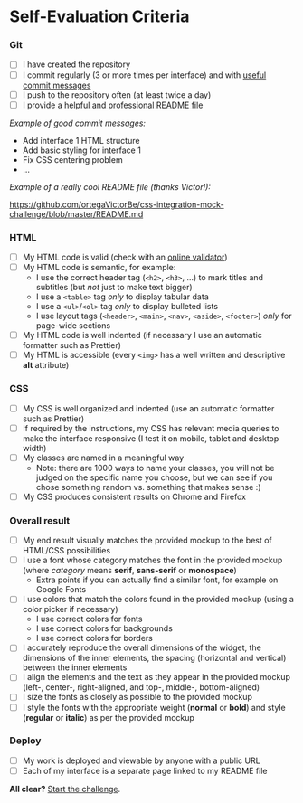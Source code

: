 # Self-Evaluation Criteria

### Git

- [ ] I have created the repository
- [ ] I commit regularly (3 or more times per interface) and with [useful commit messages](https://www.google.com/search?q=useful+commit+messages&oq=useful+commit)
- [ ] I push to the repository often (at least twice a day)
- [ ] I provide a [helpful and professional README file](https://medium.com/@meakaakka/a-beginners-guide-to-writing-a-kickass-readme-7ac01da88ab3)

_Example of good commit messages:_

- Add interface 1 HTML structure
- Add basic styling for interface 1
- Fix CSS centering problem
- ...

_Example of a really cool README file (thanks Victor!):_

https://github.com/ortegaVictorBe/css-integration-mock-challenge/blob/master/README.md

### HTML

- [ ] My HTML code is valid (check with an [online validator](https://validator.w3.org/))
- [ ] My HTML code is semantic, for example:
  - I use the correct header tag (`<h2>`, `<h3>`, ...) to mark titles and subtitles (but _not_ just to make text bigger)
  - I use a `<table>` tag _only_ to display tabular data
  - I use a `<ul>`/`<ol>` tag _only_ to display bulleted lists
  - I use layout tags (`<header>`, `<main>`, `<nav>`, `<aside>`, `<footer>`) _only_ for page-wide sections
- [ ] My HTML code is well indented (if necessary I use an automatic formatter such as Prettier)
- [ ] My HTML is accessible (every `<img>` has a well written and descriptive **alt** attribute)

### CSS

- [ ] My CSS is well organized and indented (use an automatic formatter such as Prettier)
- [ ] If required by the instructions, my CSS has relevant media queries to make the interface responsive (I test it on mobile, tablet and desktop width)
- [ ] My classes are named in a meaningful way
  - Note: there are 1000 ways to name your classes, you will not be judged on the specific name you choose, but we can see if you chose something random vs. something that makes sense :)
- [ ] My CSS produces consistent results on Chrome and Firefox

### Overall result

- [ ] My end result visually matches the provided mockup to the best of HTML/CSS possibilities
- [ ] I use a font whose category matches the font in the provided mockup (where _category_ means **serif**, **sans-serif** or **monospace**)
  - Extra points if you can actually find a similar font, for example on Google Fonts
- [ ] I use colors that match the colors found in the provided mockup (using a color picker if necessary)
  - I use correct colors for fonts
  - I use correct colors for backgrounds
  - I use correct colors for borders
- [ ] I accurately reproduce the overall dimensions of the widget, the dimensions of the inner elements, the spacing (horizontal and vertical) between the inner elements
- [ ] I align the elements and the text as they appear in the provided mockup (left-, center-, right-aligned, and top-, middle-, bottom-aligned)
- [ ] I size the fonts as closely as possible to the provided mockup
- [ ] I style the fonts with the appropriate weight (**normal** or **bold**) and style (**regular** or **italic**) as per the provided mockup

### Deploy

- [ ] My work is deployed and viewable by anyone with a public URL
- [ ] Each of my interface is a separate page linked to my README file

**All clear?** [Start the challenge](./README.md).
